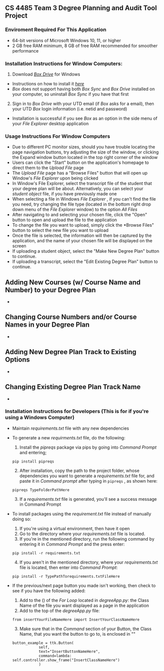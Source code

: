 ## CS 4485 Team 3 Degree Planning and Audit Tool Project 

### Enviroment Required For This Application
- 64-bit versions of Microsoft Windows 10, 11, or higher
- 2 GB free RAM minimum, 8 GB of free RAM recommended for smoother performance

### Installation Instructions for Window Computers:
1. Download *[Box Drive](https://www.box.com/resources/downloads)* for Windows
- Instructions on how to install it *[here](https://support.box.com/hc/en-us/articles/360043697474-Installing-and-Updating-Box-Drive)*
- *Box* does not support having both *Box Sync* and *Box Drive* installed on your computer, so uninstall *Box Sync* if you have that first
2. Sign in to *Box Drive* with your UTD email (if *Box* asks for a email), then your UTD *Box* login information (i.e. netid and password)
- Installation is successful if you see *Box* as an option in the side menu of your *File Explorer* desktop application

### Usage Instructions For Window Computers
- Due to different PC monitor sizes, should you have trouble locating the page navigation buttons, try adjusting the size of the window, or clicking the Expand window button located in the top right corner of the window
- Users can click the "Start" button on the application's homepage to direct them to the *Upload File* page 
- The *Upload File* page has a "Browse Files" button that will open up Window's *File Explorer* upon being clicked
- In Window's File Explorer, select the transcript file of the student that your degree plan will be about. Alternatively, you can select your *student object* file, if you have previously made one
- When selecting a file in Windows *File Explorer* , if you can't find the file you need, try changing the file type (located in the bottom right drop down menu of the *File Explorer* window) to the option *All Files* 
- After navigating to and selecting your chosen file, click the "Open" button to open and upload the file to the application
- To change the file you want to upload, simply click the *Browse Files" button to select the new file you want to upload
- Once the file is selected, the information will then be captured by the application, and the name of your chosen file will be displayed on the screen
- If uploading a student object, select the "Make New Degree Plan" button to continue. 
- If uploading a transcript, select the "Edit Existing Degree Plan" button to continue. 

## Adding New Courses (w/ Course Name and Number) to your Degree Plan
- 

## Changing Course Numbers and/or Course Names in your Degree Plan
- 

## Adding New Degree Plan Track to Existing Options
- 

## Changing Existing Degree Plan Track Name
- 

### Installation Instructions for Developers (This is for if you're using a Windows Computer)
- Maintain *requirements.txt* file with any new dependencies
- To generate a new *requirments.txt* file, do the following:
  1. Install the *pipreqs* package via pips by going into *Command Prompt* and entering; 
  ```
  pip install pipreqs
  ```
  2. After installation, copy the path to the project folder, whose dependencies you want to generate a *requirements.txt* file for, and paste it in *Command prompt* after typing in `pipreqs` , as shown here: 
  ```
  pipreqs TypeFolderPathHere
  ```
  3. If a *requirements.txt* file is generated, you'll see a success message in Command Prompt

- To install packages using the *requirement.txt* file instead of manually doing so: 
  1. If you're using a virtual environment, then have it open
  2. Go to the directory where your *requirements.txt* file is located.
  3. If you're in the mentioned directory, run the following command by entering it in *Command Prompt* and the press enter:
  ```
  pip install -r requirements.txt
  ```
  4. If you aren't in the mentioned directory, where your *requirements.txt* file is located, then enter into *Command Prompt*:
  ```
  pip install -r TypePathTorequirements.txtFileHere
  ```

- If the previous/next page button you made isn't working, then check to see if you have the following added: 
  1. Add to the () of the *For Loop* located in *degreeApp.py*: the Class Name of the file you want displayed as a page in the application 
  2. Add to the top of the *degreeApp.py* file: 
  ```
  from insertYourFileNameHere import InsertYourClassNameHere
  ```
  3. Make sure that in the *Command* section of your Button, the Class Name, that you want the button to go to, is enclosed in ""
  ```
  button_example = ttk.Button(
              self,
              text="InsertButtonNameHere",
              command=lambda: self.controller.show_frame("InsertClassNameHere")
              )
  ```
  


